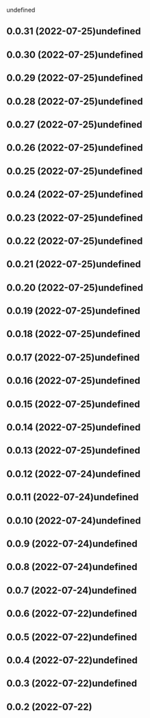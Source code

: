 undefined

## 0.0.31 (2022-07-25)undefined

## 0.0.30 (2022-07-25)undefined

## 0.0.29 (2022-07-25)undefined

## 0.0.28 (2022-07-25)undefined

## 0.0.27 (2022-07-25)undefined

## 0.0.26 (2022-07-25)undefined

## 0.0.25 (2022-07-25)undefined

## 0.0.24 (2022-07-25)undefined

## 0.0.23 (2022-07-25)undefined

## 0.0.22 (2022-07-25)undefined

## 0.0.21 (2022-07-25)undefined

## 0.0.20 (2022-07-25)undefined

## 0.0.19 (2022-07-25)undefined

## 0.0.18 (2022-07-25)undefined

## 0.0.17 (2022-07-25)undefined

## 0.0.16 (2022-07-25)undefined

## 0.0.15 (2022-07-25)undefined

## 0.0.14 (2022-07-25)undefined

## 0.0.13 (2022-07-25)undefined

## 0.0.12 (2022-07-24)undefined

## 0.0.11 (2022-07-24)undefined

## 0.0.10 (2022-07-24)undefined

## 0.0.9 (2022-07-24)undefined

## 0.0.8 (2022-07-24)undefined

## 0.0.7 (2022-07-24)undefined

## 0.0.6 (2022-07-22)undefined

## 0.0.5 (2022-07-22)undefined

## 0.0.4 (2022-07-22)undefined

## 0.0.3 (2022-07-22)undefined

## 0.0.2 (2022-07-22)